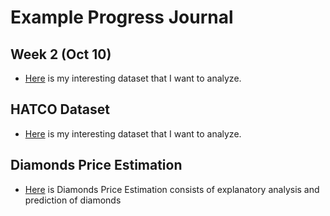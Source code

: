 # Example Progress Journal

## Week 2 (Oct 10)

+ [Here](files/Homework2.html) is my interesting dataset that I want to analyze.

## HATCO Dataset 

+ [Here](files/example_homework_12.html) is my interesting dataset that I want to analyze. 


## Diamonds Price Estimation
+ [Here](files/Diamonds.html) is Diamonds Price Estimation consists of explanatory analysis and prediction of diamonds

